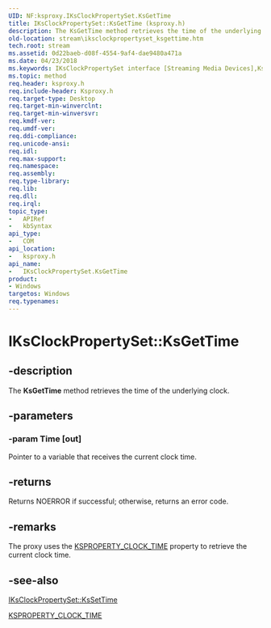 ```yaml
---
UID: NF:ksproxy.IKsClockPropertySet.KsGetTime
title: IKsClockPropertySet::KsGetTime (ksproxy.h)
description: The KsGetTime method retrieves the time of the underlying clock.
old-location: stream\iksclockpropertyset_ksgettime.htm
tech.root: stream
ms.assetid: 0d22baeb-d08f-4554-9af4-dae9480a471a
ms.date: 04/23/2018
ms.keywords: IKsClockPropertySet interface [Streaming Media Devices],KsGetTime method, IKsClockPropertySet.KsGetTime, IKsClockPropertySet::KsGetTime, KsGetTime, KsGetTime method [Streaming Media Devices], KsGetTime method [Streaming Media Devices],IKsClockPropertySet interface, ksproxy/IKsClockPropertySet::KsGetTime, ksproxy_056c73f0-b713-4f86-a38c-a3455e33b773.xml, stream.iksclockpropertyset_ksgettime
ms.topic: method
req.header: ksproxy.h
req.include-header: Ksproxy.h
req.target-type: Desktop
req.target-min-winverclnt: 
req.target-min-winversvr: 
req.kmdf-ver: 
req.umdf-ver: 
req.ddi-compliance: 
req.unicode-ansi: 
req.idl: 
req.max-support: 
req.namespace: 
req.assembly: 
req.type-library: 
req.lib: 
req.dll: 
req.irql: 
topic_type:
-	APIRef
-	kbSyntax
api_type:
-	COM
api_location:
-	ksproxy.h
api_name:
-	IKsClockPropertySet.KsGetTime
product:
- Windows
targetos: Windows
req.typenames: 
---
```


# IKsClockPropertySet::KsGetTime


## -description


The <b>KsGetTime</b> method retrieves the time of the underlying clock. 


## -parameters




### -param Time [out]

Pointer to a variable that receives the current clock time.


## -returns



Returns NOERROR if successful; otherwise, returns an error code.




## -remarks



The proxy uses the <a href="https://msdn.microsoft.com/library/windows/hardware/ff565095">KSPROPERTY_CLOCK_TIME</a> property to retrieve the current clock time. 




## -see-also




<a href="https://msdn.microsoft.com/library/windows/hardware/ff559763">IKsClockPropertySet::KsSetTime</a>



<a href="https://msdn.microsoft.com/library/windows/hardware/ff565095">KSPROPERTY_CLOCK_TIME</a>
 

 

